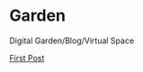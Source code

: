 
# Garden
Digital Garden/Blog/Virtual Space

[First Post](https://github.com/Bs4n/Garden/blob/main/posts/post001.md)
